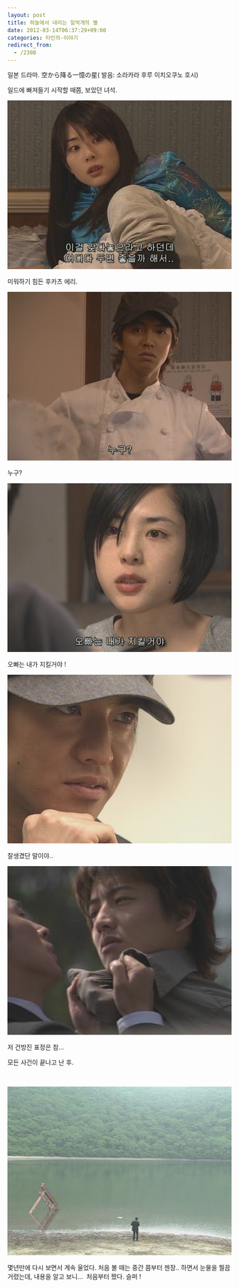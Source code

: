 ```yaml
---
layout: post
title: 하늘에서 내리는 일억개의 별
date: 2012-03-14T06:37:29+09:00
categories: 타인의-이야기
redirect_from:
  - /2380
---
```




일본 드라마. 空から降る一憶の星( 발음: 소라카라 후루 이치오쿠노 호시)

일드에 빠져들기 시작할 때쯤, 보았던 녀석.

![ ](/assets/media/uploads_1_cfile5.uf.134BFE344F5FBC1D2C614F.jpg)

미워하기 힘든 후카츠 에리.

 

 

![ ](/assets/media/uploads_1_cfile21.uf.154BFE344F5FBC1E2D7A0E.jpg)

누구?

 

![ ](/assets/media/uploads_1_cfile4.uf.174BFE344F5FBC1E2FD17C.jpg)

 

오빠는 내가 지킬거야 !

![ ](/assets/media/uploads_1_cfile9.uf.174BFE344F5FBC1F304377.jpg)

잘생겼단 말이야..

 

 

![ ](/assets/media/uploads_1_cfile6.uf.184BFE344F5FBC1F315ABC.jpg)

저 건방진 표정은 참...

 

모든 사건이 끝나고 난 후.

 

![ ](/assets/media/uploads_1_cfile4.uf.164BFE344F5FBC1E2E4B22.jpg)

몇년만에 다시 보면서 계속 울었다. 처음 볼 때는 중간 쯤부터 젠장.. 하면서 눈물을 찔끔거렸는데, 내용을 알고 보니...  처음부터 짰다. 슬퍼 !
